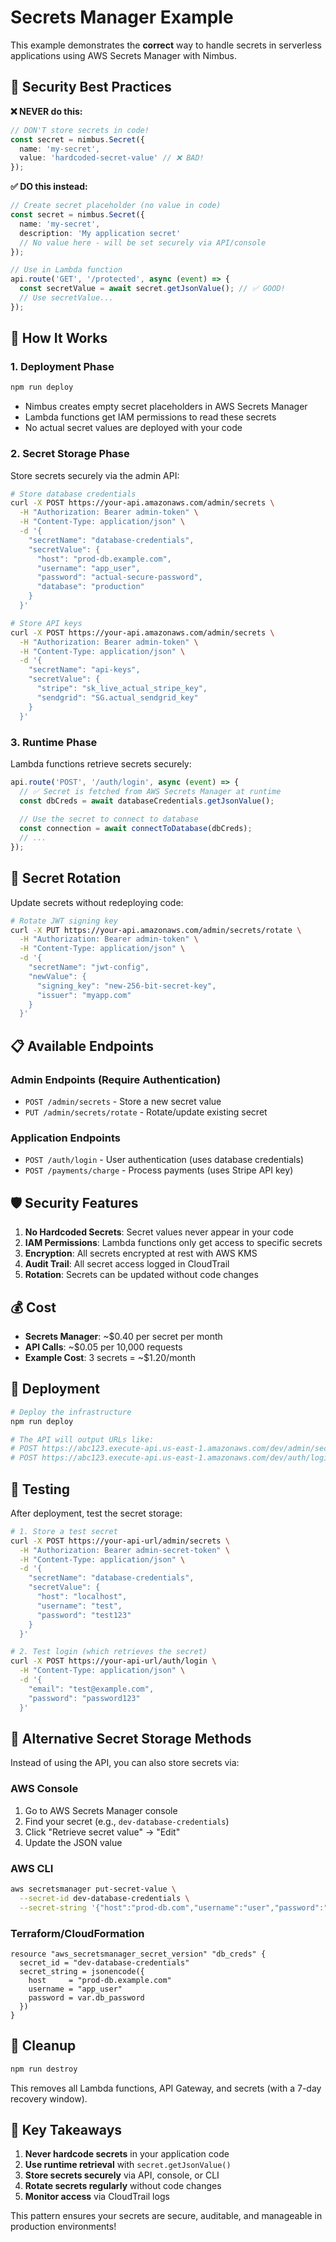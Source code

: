 # Secrets Manager Example

This example demonstrates the **correct** way to handle secrets in serverless applications using AWS Secrets Manager with Nimbus.

## 🔐 Security Best Practices

**❌ NEVER do this:**
```typescript
// DON'T store secrets in code!
const secret = nimbus.Secret({
  name: 'my-secret',
  value: 'hardcoded-secret-value' // ❌ BAD!
});
```

**✅ DO this instead:**
```typescript
// Create secret placeholder (no value in code)
const secret = nimbus.Secret({
  name: 'my-secret',
  description: 'My application secret'
  // No value here - will be set securely via API/console
});

// Use in Lambda function
api.route('GET', '/protected', async (event) => {
  const secretValue = await secret.getJsonValue(); // ✅ GOOD!
  // Use secretValue...
});
```

## 🚀 How It Works

### 1. **Deployment Phase**
```bash
npm run deploy
```
- Nimbus creates empty secret placeholders in AWS Secrets Manager
- Lambda functions get IAM permissions to read these secrets
- No actual secret values are deployed with your code

### 2. **Secret Storage Phase**
Store secrets securely via the admin API:

```bash
# Store database credentials
curl -X POST https://your-api.amazonaws.com/admin/secrets \
  -H "Authorization: Bearer admin-token" \
  -H "Content-Type: application/json" \
  -d '{
    "secretName": "database-credentials",
    "secretValue": {
      "host": "prod-db.example.com",
      "username": "app_user",
      "password": "actual-secure-password",
      "database": "production"
    }
  }'

# Store API keys
curl -X POST https://your-api.amazonaws.com/admin/secrets \
  -H "Authorization: Bearer admin-token" \
  -H "Content-Type: application/json" \
  -d '{
    "secretName": "api-keys",
    "secretValue": {
      "stripe": "sk_live_actual_stripe_key",
      "sendgrid": "SG.actual_sendgrid_key"
    }
  }'
```

### 3. **Runtime Phase**
Lambda functions retrieve secrets securely:

```typescript
api.route('POST', '/auth/login', async (event) => {
  // ✅ Secret is fetched from AWS Secrets Manager at runtime
  const dbCreds = await databaseCredentials.getJsonValue();
  
  // Use the secret to connect to database
  const connection = await connectToDatabase(dbCreds);
  // ...
});
```

## 🔄 Secret Rotation

Update secrets without redeploying code:

```bash
# Rotate JWT signing key
curl -X PUT https://your-api.amazonaws.com/admin/secrets/rotate \
  -H "Authorization: Bearer admin-token" \
  -H "Content-Type: application/json" \
  -d '{
    "secretName": "jwt-config",
    "newValue": {
      "signing_key": "new-256-bit-secret-key",
      "issuer": "myapp.com"
    }
  }'
```

## 📋 Available Endpoints

### Admin Endpoints (Require Authentication)

- `POST /admin/secrets` - Store a new secret value
- `PUT /admin/secrets/rotate` - Rotate/update existing secret

### Application Endpoints

- `POST /auth/login` - User authentication (uses database credentials)
- `POST /payments/charge` - Process payments (uses Stripe API key)

## 🛡️ Security Features

1. **No Hardcoded Secrets**: Secret values never appear in your code
2. **IAM Permissions**: Lambda functions only get access to specific secrets
3. **Encryption**: All secrets encrypted at rest with AWS KMS
4. **Audit Trail**: All secret access logged in CloudTrail
5. **Rotation**: Secrets can be updated without code changes

## 💰 Cost

- **Secrets Manager**: ~$0.40 per secret per month
- **API Calls**: ~$0.05 per 10,000 requests
- **Example Cost**: 3 secrets = ~$1.20/month

## 🚀 Deployment

```bash
# Deploy the infrastructure
npm run deploy

# The API will output URLs like:
# POST https://abc123.execute-api.us-east-1.amazonaws.com/dev/admin/secrets
# POST https://abc123.execute-api.us-east-1.amazonaws.com/dev/auth/login
```

## 🧪 Testing

After deployment, test the secret storage:

```bash
# 1. Store a test secret
curl -X POST https://your-api-url/admin/secrets \
  -H "Authorization: Bearer admin-secret-token" \
  -H "Content-Type: application/json" \
  -d '{
    "secretName": "database-credentials",
    "secretValue": {
      "host": "localhost",
      "username": "test",
      "password": "test123"
    }
  }'

# 2. Test login (which retrieves the secret)
curl -X POST https://your-api-url/auth/login \
  -H "Content-Type: application/json" \
  -d '{
    "email": "test@example.com",
    "password": "password123"
  }'
```

## 🔧 Alternative Secret Storage Methods

Instead of using the API, you can also store secrets via:

### AWS Console
1. Go to AWS Secrets Manager console
2. Find your secret (e.g., `dev-database-credentials`)
3. Click "Retrieve secret value" → "Edit"
4. Update the JSON value

### AWS CLI
```bash
aws secretsmanager put-secret-value \
  --secret-id dev-database-credentials \
  --secret-string '{"host":"prod-db.com","username":"user","password":"pass"}'
```

### Terraform/CloudFormation
```hcl
resource "aws_secretsmanager_secret_version" "db_creds" {
  secret_id = "dev-database-credentials"
  secret_string = jsonencode({
    host     = "prod-db.example.com"
    username = "app_user"
    password = var.db_password
  })
}
```

## 🧹 Cleanup

```bash
npm run destroy
```

This removes all Lambda functions, API Gateway, and secrets (with a 7-day recovery window).

## 🎯 Key Takeaways

1. **Never hardcode secrets** in your application code
2. **Use runtime retrieval** with `secret.getJsonValue()`
3. **Store secrets securely** via API, console, or CLI
4. **Rotate secrets regularly** without code changes
5. **Monitor access** via CloudTrail logs

This pattern ensures your secrets are secure, auditable, and manageable in production environments!